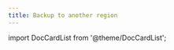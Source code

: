 ```yaml
---
title: Backup to another region
---
```


import DocCardList from '@theme/DocCardList';

<DocCardList />
